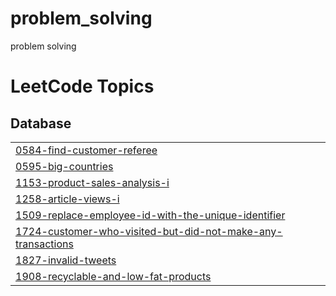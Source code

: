 # problem_solving
problem solving 

<!---LeetCode Topics Start-->
# LeetCode Topics
## Database
|  |
| ------- |
| [0584-find-customer-referee](https://github.com/Mo-rmdone/problem_solving/tree/master/0584-find-customer-referee) |
| [0595-big-countries](https://github.com/Mo-rmdone/problem_solving/tree/master/0595-big-countries) |
| [1153-product-sales-analysis-i](https://github.com/Mo-rmdone/problem_solving/tree/master/1153-product-sales-analysis-i) |
| [1258-article-views-i](https://github.com/Mo-rmdone/problem_solving/tree/master/1258-article-views-i) |
| [1509-replace-employee-id-with-the-unique-identifier](https://github.com/Mo-rmdone/problem_solving/tree/master/1509-replace-employee-id-with-the-unique-identifier) |
| [1724-customer-who-visited-but-did-not-make-any-transactions](https://github.com/Mo-rmdone/problem_solving/tree/master/1724-customer-who-visited-but-did-not-make-any-transactions) |
| [1827-invalid-tweets](https://github.com/Mo-rmdone/problem_solving/tree/master/1827-invalid-tweets) |
| [1908-recyclable-and-low-fat-products](https://github.com/Mo-rmdone/problem_solving/tree/master/1908-recyclable-and-low-fat-products) |
<!---LeetCode Topics End-->